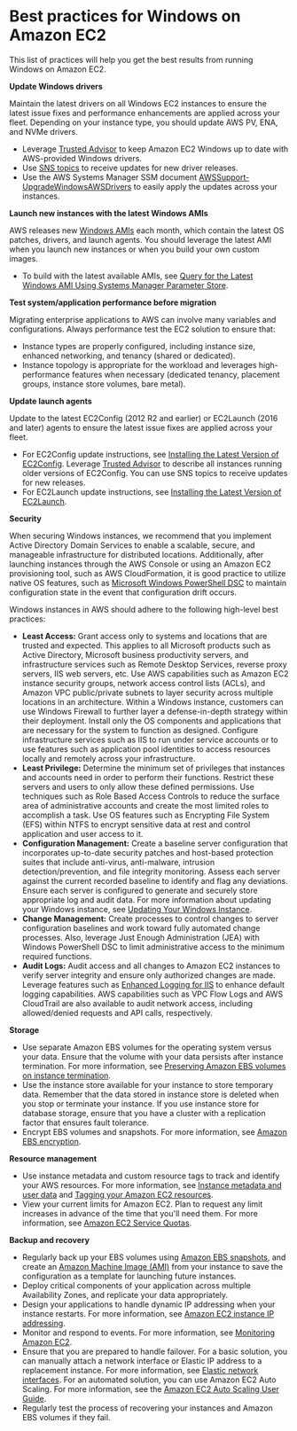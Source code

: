 # Best practices for Windows on Amazon EC2<a name="ec2-best-practices"></a>

This list of practices will help you get the best results from running Windows on Amazon EC2\.

**Update Windows drivers**

Maintain the latest drivers on all Windows EC2 instances to ensure the latest issue fixes and performance enhancements are applied across your fleet\. Depending on your instance type, you should update AWS PV, ENA, and NVMe drivers\.
+ Leverage [Trusted Advisor](https://aws.amazon.com/premiumsupport/trustedadvisor/best-practices) to keep Amazon EC2 Windows up to date with AWS\-provided Windows drivers\.
+ Use [SNS topics](https://docs.aws.amazon.com/AWSEC2/latest/WindowsGuide/xen-drivers-overview.html#drivers-subscribe-notifications) to receive updates for new driver releases\.
+ Use the AWS Systems Manager SSM document [AWSSupport\-UpgradeWindowsAWSDrivers](https://docs.aws.amazon.com/systems-manager/latest/userguide/automation-awssupport-upgradewindowsawsdrivers.html) to easily apply the updates across your instances\.

**Launch new instances with the latest Windows AMIs**

AWS releases new [Windows AMIs](https://docs.aws.amazon.com/AWSEC2/latest/WindowsGuide/windows-ami-version-history.html#windows-ami-versions) each month, which contain the latest OS patches, drivers, and launch agents\. You should leverage the latest AMI when you launch new instances or when you build your own custom images\. 
+ To build with the latest available AMIs, see [ Query for the Latest Windows AMI Using Systems Manager Parameter Store](https://aws.amazon.com/blogs/mt/query-for-the-latest-windows-ami-using-systems-manager-parameter-store)\.

**Test system/application performance before migration**

Migrating enterprise applications to AWS can involve many variables and configurations\. Always performance test the EC2 solution to ensure that:
+ Instance types are properly configured, including instance size, enhanced networking, and tenancy \(shared or dedicated\)\.
+ Instance topology is appropriate for the workload and leverages high\-performance features when necessary \(dedicated tenancy, placement groups, instance store volumes, bare metal\)\.

**Update launch agents**

Update to the latest EC2Config \(2012 R2 and earlier\) or EC2Launch \(2016 and later\) agents to ensure the latest issue fixes are applied across your fleet\.
+ For EC2Config update instructions, see [ Installing the Latest Version of EC2Config](https://docs.aws.amazon.com/AWSEC2/latest/WindowsGuide/UsingConfig_Install.html)\. Leverage [ Trusted Advisor](https://aws.amazon.com/premiumsupport/trustedadvisor/best-practices) to describe all instances running older versions of EC2Config\. You can use SNS topics to receive updates for new releases\.
+ For EC2Launch update instructions, see [ Installing the Latest Version of EC2Launch](https://docs.aws.amazon.com/AWSEC2/latest/WindowsGuide/ec2launch-download.html)\.

**Security**

When securing Windows instances, we recommend that you implement Active Directory Domain Services to enable a scalable, secure, and manageable infrastructure for distributed locations\. Additionally, after launching instances through the AWS Console or using an Amazon EC2 provisioning tool, such as AWS CloudFormation, it is good practice to utilize native OS features, such as [Microsoft Windows PowerShell DSC](https://docs.microsoft.com/en-us/powershell/scripting/dsc/getting-started/wingettingstarted?view=powershell-6) to maintain configuration state in the event that configuration drift occurs\.

Windows instances in AWS should adhere to the following high\-level best practices:
+ **Least Access:** Grant access only to systems and locations that are trusted and expected\. This applies to all Microsoft products such as Active Directory, Microsoft business productivity servers, and infrastructure services such as Remote Desktop Services, reverse proxy servers, IIS web servers, etc\. Use AWS capabilities such as Amazon EC2 instance security groups, network access control lists \(ACLs\), and Amazon VPC public/private subnets to layer security across multiple locations in an architecture\. Within a Windows instance, customers can use Windows Firewall to further layer a defense\-in\-depth strategy within their deployment\. Install only the OS components and applications that are necessary for the system to function as designed\. Configure infrastructure services such as IIS to run under service accounts or to use features such as application pool identities to access resources locally and remotely across your infrastructure\.
+ **Least Privilege:** Determine the minimum set of privileges that instances and accounts need in order to perform their functions\. Restrict these servers and users to only allow these defined permissions\. Use techniques such as Role Based Access Controls to reduce the surface area of administrative accounts and create the most limited roles to accomplish a task\. Use OS features such as Encrypting File System \(EFS\) within NTFS to encrypt sensitive data at rest and control application and user access to it\.
+ **Configuration Management:** Create a baseline server configuration that incorporates up\-to\-date security patches and host\-based protection suites that include anti\-virus, anti\-malware, intrusion detection/prevention, and file integrity monitoring\. Assess each server against the current recorded baseline to identify and flag any deviations\. Ensure each server is configured to generate and securely store appropriate log and audit data\. For more information about updating your Windows instance, see [Updating Your Windows Instance](https://docs.aws.amazon.com/AWSEC2/latest/WindowsGuide/windows-ami-version-history.html#update-windows-instance)\.
+ **Change Management:** Create processes to control changes to server configuration baselines and work toward fully automated change processes\. Also, leverage Just Enough Administration \(JEA\) with Windows PowerShell DSC to limit administrative access to the minimum required functions\.
+ **Audit Logs:** Audit access and all changes to Amazon EC2 instances to verify server integrity and ensure only authorized changes are made\. Leverage features such as [Enhanced Logging for IIS](https://docs.microsoft.com/en-us/iis/get-started/whats-new-in-iis-85/enhanced-logging-for-iis85) to enhance default logging capabilities\. AWS capabilities such as VPC Flow Logs and AWS CloudTrail are also available to audit network access, including allowed/denied requests and API calls, respectively\.

**Storage**
+ Use separate Amazon EBS volumes for the operating system versus your data\. Ensure that the volume with your data persists after instance termination\. For more information, see [Preserving Amazon EBS volumes on instance termination](terminating-instances.md#preserving-volumes-on-termination)\.
+ Use the instance store available for your instance to store temporary data\. Remember that the data stored in instance store is deleted when you stop or terminate your instance\. If you use instance store for database storage, ensure that you have a cluster with a replication factor that ensures fault tolerance\.
+ Encrypt EBS volumes and snapshots\. For more information, see [Amazon EBS encryption](EBSEncryption.md)\.

**Resource management**
+ Use instance metadata and custom resource tags to track and identify your AWS resources\. For more information, see [Instance metadata and user data](ec2-instance-metadata.md) and [Tagging your Amazon EC2 resources](Using_Tags.md)\.
+ View your current limits for Amazon EC2\. Plan to request any limit increases in advance of the time that you'll need them\. For more information, see [Amazon EC2 Service Quotas](ec2-resource-limits.md)\.

**Backup and recovery**
+ Regularly back up your EBS volumes using [Amazon EBS snapshots](EBSSnapshots.md), and create an [Amazon Machine Image \(AMI\)](AMIs.md) from your instance to save the configuration as a template for launching future instances\.
+ Deploy critical components of your application across multiple Availability Zones, and replicate your data appropriately\.
+ Design your applications to handle dynamic IP addressing when your instance restarts\. For more information, see [Amazon EC2 instance IP addressing](using-instance-addressing.md)\.
+ Monitor and respond to events\. For more information, see [Monitoring Amazon EC2](monitoring_ec2.md)\.
+ Ensure that you are prepared to handle failover\. For a basic solution, you can manually attach a network interface or Elastic IP address to a replacement instance\. For more information, see [Elastic network interfaces](using-eni.md)\. For an automated solution, you can use Amazon EC2 Auto Scaling\. For more information, see the [Amazon EC2 Auto Scaling User Guide](https://docs.aws.amazon.com/autoscaling/latest/userguide/)\.
+ Regularly test the process of recovering your instances and Amazon EBS volumes if they fail\.